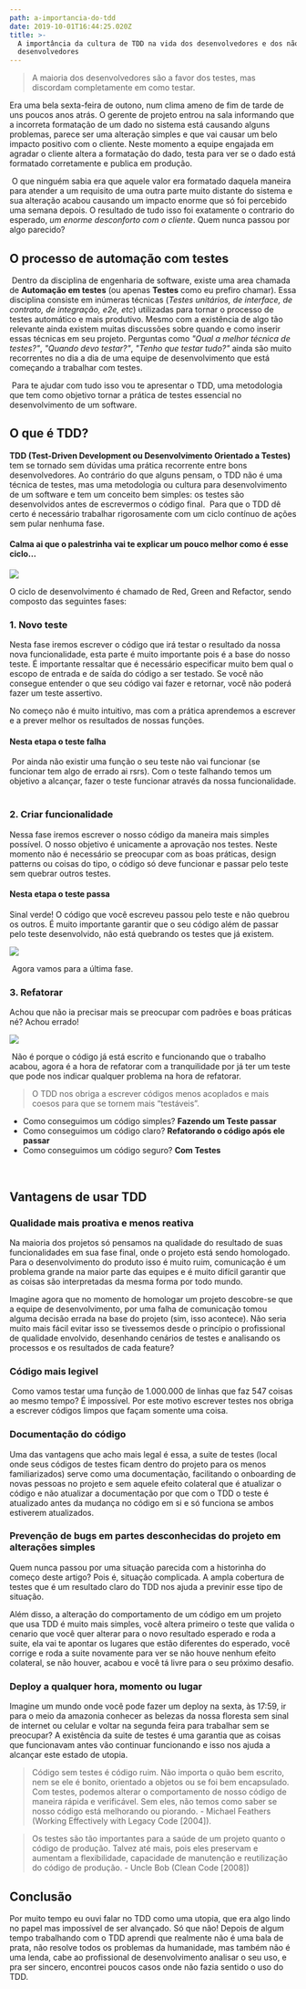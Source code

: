 ```yaml
---
path: a-importancia-do-tdd
date: 2019-10-01T16:44:25.020Z
title: >-
  A importância da cultura de TDD na vida dos desenvolvedores e dos não
  desenvolvedores​
---
```

> A maioria dos desenvolvedores são a favor dos testes, mas discordam completamente em como testar.

Era uma bela sexta-feira de outono, num clima ameno de fim de tarde de uns poucos anos atrás. O gerente de projeto entrou na sala informando que a incorreta formatação de um dado no sistema está causando alguns problemas, parece ser uma alteração simples e que vai causar um belo impacto positivo com o cliente. Neste momento a equipe engajada em agradar o cliente altera a formatação do dado, testa para ver se o dado está formatado corretamente e publica em produção.

​
O que ninguém sabia era que aquele valor era formatado daquela maneira para atender a um requisito de uma outra parte muito distante do sistema e sua alteração acabou causando um impacto enorme que só foi percebido uma semana depois. O resultado de tudo isso foi exatamente o contrario do esperado, _um enorme desconforto com o cliente_.
​
Quem nunca passou por algo parecido?
​

## O processo de automação com testes

​
Dentro da disciplina de engenharia de software, existe uma area chamada de **Automação em testes** (ou apenas **Testes** como eu prefiro chamar). Essa disciplina consiste em inúmeras técnicas (_Testes unitários, de interface, de contrato, de integração, e2e, etc_) utilizadas para tornar o processo de testes automático e mais produtivo. Mesmo com a existência de algo tão relevante ainda existem muitas discussões sobre quando e como inserir essas técnicas em seu projeto. Perguntas como _"Qual a melhor técnica de testes?"_, _"Quando devo testar?"_, _"Tenho que testar tudo?"_ ainda são muito recorrentes no dia a dia de uma equipe de desenvolvimento que está começando a trabalhar com testes.

​
Para te ajudar com tudo isso vou te apresentar o TDD, uma metodologia que tem como objetivo tornar a prática de testes essencial no desenvolvimento de um software.
​

## O que é TDD?

**TDD (Test-Driven Development ou Desenvolvimento Orientado a Testes)** tem se tornado sem dúvidas uma prática recorrente entre bons desenvolvedores. Ao contrário do que alguns pensam, o TDD não é uma técnica de testes, mas uma metodologia ou cultura para desenvolvimento de um software e tem um conceito bem simples: os testes são desenvolvidos antes de escrevermos o código final.
​
Para que o TDD dê certo é necessário trabalhar rigorosamente com um ciclo contínuo de ações sem pular nenhuma fase.
​

#### Calma ai que o palestrinha vai te explicar um pouco melhor como é esse ciclo…

![](/assets/1_k_1f_efrjqtnoft12mossa.gif)

O ciclo de desenvolvimento é chamado de Red, Green and Refactor, sendo composto das seguintes fases:
​

### 1. Novo teste

Nesta fase iremos escrever o código que irá testar o resultado da nossa nova funcionalidade, esta parte é muito importante pois é a base do nosso teste. É importante ressaltar que é necessário especificar muito bem qual o escopo de entrada e de saída do código a ser testado. Se você não consegue entender o que seu código vai fazer e retornar, você não poderá fazer um teste assertivo.
​

No começo não é muito intuitivo, mas com a prática aprendemos a escrever e a prever melhor os resultados de nossas funções.
​

#### Nesta etapa o teste falha

​
Por ainda não existir uma função o seu teste não vai funcionar (se funcionar tem algo de errado ai rsrs). Com o teste falhando temos um objetivo a alcançar, fazer o teste funcionar através da nossa funcionalidade.
​

### 2. Criar funcionalidade

Nessa fase iremos escrever o nosso código da maneira mais simples possível. O nosso objetivo é unicamente a aprovação nos testes. Neste momento não é necessário se preocupar com as boas práticas, design patterns ou coisas do tipo, o código só deve funcionar e passar pelo teste sem quebrar outros testes.
​

#### Nesta etapa o teste passa

Sinal verde! O código que você escreveu passou pelo teste e não quebrou os outros. É muito importante garantir que o seu código além de passar pelo teste desenvolvido, não está quebrando os testes que já existem.

![](/assets/1_f7h2h7xjhscdtfrujtiyqq.gif)

​
Agora vamos para a última fase.
​

### 3. Refatorar

Achou que não ia precisar mais se preocupar com padrões e boas práticas né? Achou errado!

![](/assets/1_o91cqy7focctxlaojj3uzw.gif)

​
Não é porque o código já está escrito e funcionando que o trabalho acabou, agora é a hora de refatorar com a tranquilidade por já ter um teste que pode nos indicar qualquer problema na hora de refatorar.
​

> O TDD nos obriga a escrever códigos menos acoplados e mais coesos para que se tornem mais “testáveis”.
> ​

* Como conseguimos um código simples? **Fazendo um Teste passar**
* Como conseguimos um código claro? **Refatorando o código após ele passar**
* Como conseguimos um código seguro? **Com Testes**

​

## Vantagens de usar TDD​

### Qualidade mais proativa e menos reativa

Na maioria dos projetos só pensamos na qualidade do resultado de suas funcionalidades em sua fase final, onde o projeto está sendo homologado. Para o desenvolvimento do produto isso é muito ruim, comunicação é um problema grande na maior parte das equipes e é muito difícil garantir que as coisas são interpretadas da mesma forma por todo mundo.
​

Imagine agora que no momento de homologar um projeto descobre-se que a equipe de desenvolvimento, por uma falha de comunicação tomou alguma decisão errada na base do projeto (sim, isso acontece). Não seria muito mais fácil evitar isso se tivessemos desde o princípio o profissional de qualidade envolvido, desenhando cenários de testes e analisando os processos e os resultados de cada feature? 
​

### Código mais legivel

​
Como vamos testar uma função de 1.000.000 de linhas que faz 547 coisas ao mesmo tempo? É impossível. Por este motivo escrever testes nos obriga a escrever códigos limpos que façam somente uma coisa. 
​

### Documentação do código

Uma das vantagens que acho mais legal é essa, a suite de testes (local onde seus códigos de testes ficam dentro do projeto para os menos familiarizados) serve como uma documentação, facilitando o onboarding de novas pessoas no projeto e sem aquele efeito colateral que é atualizar o código e não atualizar a documentação por que com o TDD o teste é atualizado antes da mudança no código em si e só funciona se ambos estiverem atualizados.
​

### Prevenção de bugs em partes desconhecidas do projeto em alterações simples

Quem nunca passou por uma situação parecida com a historinha do começo deste artigo? Pois é, situação complicada. A ampla cobertura de testes que é um resultado claro do TDD nos ajuda a previnir esse tipo de situação. 
​

Além disso, a alteração do comportamento de um código em um projeto que usa TDD é muito mais simples, você altera primeiro o teste que valida o cenario que você quer alterar para o novo resultado esperado e roda a suite, ela vai te apontar os lugares que estão diferentes do esperado, você corrige e roda a suite novamente para ver se não houve nenhum efeito colateral, se não houver, acabou e você tá livre para o seu próximo desafio.
​

### Deploy a qualquer hora, momento ou lugar

Imagine um mundo onde você pode fazer um deploy na sexta, às 17:59, ir para o meio da amazonia conhecer as belezas da nossa floresta sem sinal de internet ou celular e voltar na segunda feira para trabalhar sem se preocupar? A existência da suite de testes é uma garantia que as coisas que funcionavam antes vão continuar funcionando e isso nos ajuda a alcançar este estado de utopia.
​

> Código sem testes é código ruim. Não importa o quão bem escrito, nem se ele é bonito, orientado a objetos ou se foi bem encapsulado. Com testes, podemos alterar o comportamento de nosso código de maneira rápida e verificável. Sem eles, não temos como saber se nosso código está melhorando ou piorando. - Michael Feathers (Working Effectively with Legacy Code \[2004]).





> Os testes são tão importantes para a saúde de um projeto quanto o código de produção. Talvez até mais, pois eles preservam e aumentam a flexibilidade, capacidade de manutenção e reutilização do código de produção. - Uncle Bob (Clean Code \[2008])

## Conclusão

Por muito tempo eu ouvi falar no TDD como uma utopia, que era algo lindo no papel mas impossível de ser alvançado. Só que não! Depois de algum tempo trabalhando com o TDD aprendi que realmente não é uma bala de prata, não resolve todos os problemas da humanidade, mas também não é uma lenda, cabe ao profissional de desenvolvimento analisar o seu uso, e pra ser sincero, encontrei poucos casos onde não fazia sentido o uso do TDD.
